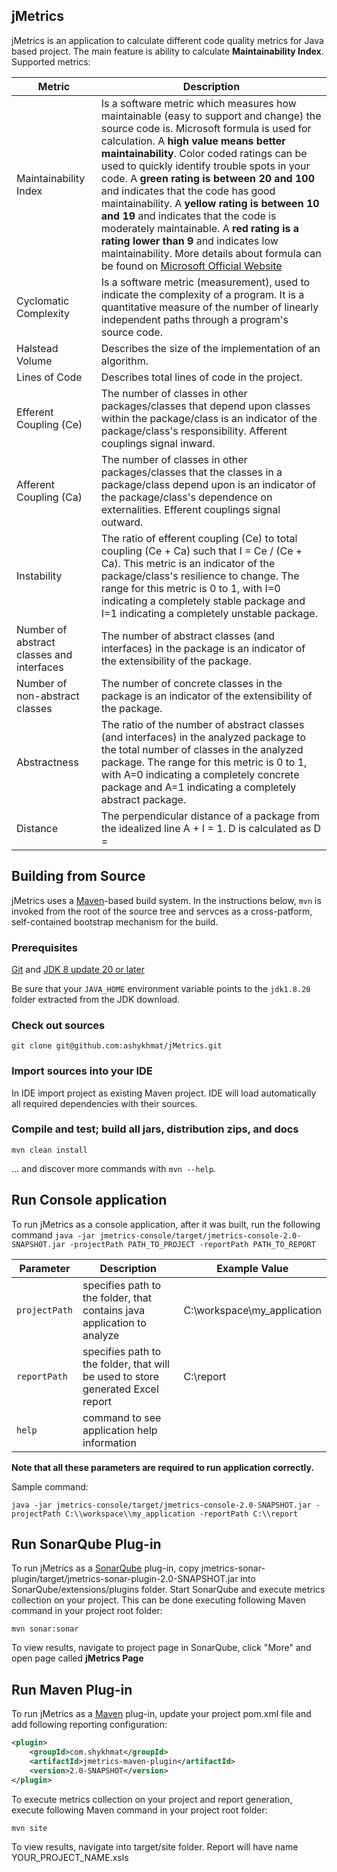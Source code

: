## jMetrics
jMetrics is an application to calculate different code quality metrics for Java based project.
The main feature is ability to calculate **Maintainability Index**.
Supported metrics:

Metric | Description |
------------ | ------------- |
Maintainability Index | Is a software metric which measures how maintainable (easy to support and change) the source code is. Microsoft formula is used for calculation. A **high value means better maintainability**. Color coded ratings can be used to quickly identify trouble spots in your code. A **green rating is between 20 and 100** and indicates that the code has good maintainability. A **yellow rating is between 10 and 19** and indicates that the code is moderately maintainable. A **red rating is a rating lower than 9** and indicates low maintainability. More details about formula can be found on [Microsoft Official Website][]|
Cyclomatic Complexity | Is a software metric (measurement), used to indicate the complexity of a program. It is a quantitative measure of the number of linearly independent paths through a program's source code. |
Halstead Volume | Describes the size of the implementation of an algorithm. |
Lines of Code | Describes total lines of code in the project. |
Efferent Coupling (Ce) | The number of classes in other packages/classes that depend upon classes within the package/class is an indicator of the package/class's responsibility. Afferent couplings signal inward. |
Afferent Coupling  (Ca)| The number of classes in other packages/classes that the classes in a package/class depend upon is an indicator of the package/class's dependence on externalities. Efferent couplings signal outward.|
Instability | The ratio of efferent coupling (Ce) to total coupling (Ce + Ca) such that I = Ce / (Ce + Ca). This metric is an indicator of the package/class's resilience to change. The range for this metric is 0 to 1, with I=0 indicating a completely stable package and I=1 indicating a completely unstable package. |
Number of abstract classes and interfaces |  The number of abstract classes (and interfaces) in the package is an indicator of the extensibility of the package.|
Number of non-abstract classes |  The number of concrete classes in the package is an indicator of the extensibility of the package.|
Abstractness | The ratio of the number of abstract classes (and interfaces) in the analyzed package to the total number of classes in the analyzed package. The range for this metric is 0 to 1, with A=0 indicating a completely concrete package and A=1 indicating a completely abstract package.|
Distance | The perpendicular distance of a package from the idealized line A + I = 1. D is calculated as D = | A + I - 1 |. This metric is an indicator of the package's balance between abstractness and stability. A package squarely on the main sequence is optimally balanced with respect to its abstractness and stability. Ideal packages are either completely abstract and stable (I=0, A=1) or completely concrete and unstable (I=1, A=0). The range for this metric is 0 to 1, with D=0 indicating a package that is coincident with the main sequence and D=1 indicating a package that is as far from the main sequence as possible. |

## Building from Source
jMetrics uses a [Maven][]-based build system. In the instructions below, `mvn` is invoked from the root of the source tree and servces as a cross-patform, self-contained bootstrap mechanism for the build.

### Prerequisites
[Git][] and [JDK 8 update 20 or later][JDK8 build]

Be sure that your `JAVA_HOME` environment variable points to the `jdk1.8.20` folder
extracted from the JDK download.

### Check out sources
`git clone git@github.com:ashykhmat/jMetrics.git`

### Import sources into your IDE
In IDE import project as existing Maven project. IDE will load automatically all required dependencies with their sources.

### Compile and test; build all jars, distribution zips, and docs
`mvn clean install`

... and discover more commands with `mvn --help`.

## Run Console application

To run jMetrics as a console application, after it was built, run the following command
`java -jar jmetrics-console/target/jmetrics-console-2.0-SNAPSHOT.jar -projectPath PATH_TO_PROJECT -reportPath PATH_TO_REPORT`

Parameter | Description | Example Value |
------------ | ------------- | ------------- |
`projectPath` | specifies path to the folder, that contains java application to analyze | C:\workspace\my_application |
`reportPath` | specifies path to the folder, that will be used to store generated Excel report | C:\report |
`help` | command to see application help information | 

**Note that all these parameters are required to run application correctly.**

Sample command:

`java -jar jmetrics-console/target/jmetrics-console-2.0-SNAPSHOT.jar -projectPath C:\\workspace\\my_application -reportPath C:\\report`

## Run SonarQube Plug-in

To run jMetrics as a [SonarQube][] plug-in, copy jmetrics-sonar-plugin/target/jmetrics-sonar-plugin-2.0-SNAPSHOT.jar into SonarQube/extensions/plugins folder. 
Start SonarQube and execute metrics collection on your project. This can be done executing following Maven command in your project root folder:

`mvn sonar:sonar`

To view results, navigate to project page in SonarQube, click "More" and open page called **jMetrics Page**

## Run Maven Plug-in

To run jMetrics as a [Maven][] plug-in, update your project pom.xml file and add following reporting configuration:

```xml
<plugin>
	<groupId>com.shykhmat</groupId>
	<artifactId>jmetrics-maven-plugin</artifactId>
	<version>2.0-SNAPSHOT</version>
</plugin>
```

To execute metrics collection on your project and report generation, execute following Maven command in your project root folder:

`mvn site`

To view results, navigate into target/site folder. Report will have name YOUR_PROJECT_NAME.xsls

[Maven]: https://maven.apache.org/
[Git]: http://help.github.com/set-up-git-redirect
[JDK8 build]: http://www.oracle.com/technetwork/java/javase/downloads
[SonarQube]: https://www.sonarqube.org/
[Microsoft Official Website]: https://blogs.msdn.microsoft.com/zainnab/2011/05/26/code-metrics-maintainability-index